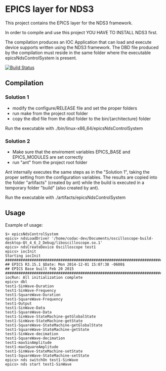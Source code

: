 # EPICS layer for NDS3

This project contains the EPICS layer for the NDS3 framework.

In order to compile and use this project YOU HAVE TO INSTALL NDS3 first.

The compilation produces an IOC Application that can load and execute device supports written using the NDS3 framework.
The DBD file produced by the compilation must reside in the same folder where the executable epicsNdsControlSystem is present.

[![Build Status](https://travis-ci.org/Cosylab/nds3_epics.svg?branch=master)](https://travis-ci.org/Cosylab/nds3_epics)

## Compilation

### Solution 1

- modify the configure/RELEASE file and set the proper folders
- run make from the project root folder
- copy the dbd file from the dbd folder to the bin/{architecture} folder

Run the executable with
    ./bin/linux-x86_64/epicsNdsControlSystem

### Solution 2

- Make sure that the enviroment variables EPICS_BASE and EPICS_MODULES are set correctly
- run "ant" from the project root folder 

Ant internally executes the same steps as in the "Solution 1", taking the proper setting from the configuration
 variables. The results are copied into the folder "artifacts" (created by ant) while the build is executed
 in a temporary folder "build" (also created by ant).

Run the executable with
    ./artifacts/epicsNdsControlSystem


## Usage

Example of usage:

    $> epicsNdsControlSystem
    epics> ndsLoadDriver '/home/codac-dev/Documents/oscilloscope-build-desktop-Qt_4_6_2_Debug/liboscilloscope.so.1' 
    epics> ndsCreateDevice Oscilloscope test1
    epics> iocInit
    Starting iocInit
    ############################################################################
    ## EPICS R3.15.1 $Date: Mon 2014-12-01 15:07:38 -0600$
    ## EPICS Base built Feb 20 2015
    ############################################################################
    iocRun: All initialization complete
    epics> dbl
    test1-SinWave-Duration
    test1-SinWave-Frequency
    test1-SquareWave-Duration
    test1-SquareWave-Frequency
    test1-Output
    test1-SinWave-Data
    test1-SquareWave-Data
    test1-SinWave-StateMachine-getGlobalState
    test1-SinWave-StateMachine-getState
    test1-SquareWave-StateMachine-getGlobalState
    test1-SquareWave-StateMachine-getState
    test1-SinWave-decimation
    test1-SquareWave-decimation
    test1-maxSinAmplitude
    test1-maxSquareAmplitude
    test1-SinWave-StateMachine-setState
    test1-SquareWave-StateMachine-setState
    epics> nds switchOn test1-SinWave
    epics> nds start test1-SinWave



